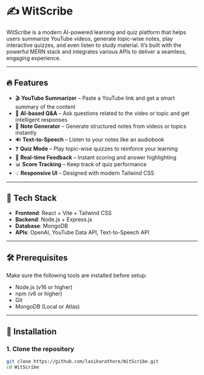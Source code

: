 # ✍️ WitScribe

WitScribe is a modern AI-powered learning and quiz platform that helps users summarize YouTube videos, generate topic-wise notes, play interactive quizzes, and even listen to study material. It’s built with the powerful MERN stack and integrates various APIs to deliver a seamless, engaging experience.

---

## 🔥 Features

- 🎬 **YouTube Summarizer** – Paste a YouTube link and get a smart summary of the content
- 🤖 **AI-based Q&A** – Ask questions related to the video or topic and get intelligent responses
- 📝 **Note Generator** – Generate structured notes from videos or topics instantly
- 🔊 **Text-to-Speech** – Listen to your notes like an audiobook
- ❓ **Quiz Mode** – Play topic-wise quizzes to reinforce your learning
- 🎯 **Real-time Feedback** – Instant scoring and answer highlighting
- 📊 **Score Tracking** – Keep track of quiz performance
- 💡 **Responsive UI** – Designed with modern Tailwind CSS

---

## 🧰 Tech Stack

- **Frontend**: React + Vite + Tailwind CSS
- **Backend**: Node.js + Express.js
- **Database**: MongoDB
- **APIs**: OpenAI, YouTube Data API, Text-to-Speech API

---

## 🛠️ Prerequisites

Make sure the following tools are installed before setup:

- Node.js (v16 or higher)
- npm (v6 or higher)
- Git
- MongoDB (Local or Atlas)

---

## 🚀 Installation

### 1. Clone the repository

```bash
git clone https://github.com/lasikarathore/WitScribe.git
cd WitScribe

